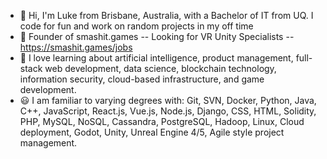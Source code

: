 - 👋 Hi, I'm Luke from Brisbane, Australia, with a Bachelor of IT from UQ. I code for fun and work on random projects in my off time
- 🔨 Founder of smashit.games -- Looking for VR Unity Specialists -- https://smashit.games/jobs
- 🌱 I love learning about artificial intelligence, product management, full-stack web development, data science, blockchain technology, information security, cloud-based infrastructure, and game development.
- 😃 I am familiar to varying degrees with: Git, SVN, Docker, Python, Java, C++, JavaScript, React.js, Vue.js, Node.js, Django, CSS, HTML, Solidity, PHP, MySQL, NoSQL, Cassandra, PostgreSQL, Hadoop, Linux, Cloud deployment, Godot, Unity, Unreal Engine 4/5, Agile style project management.
